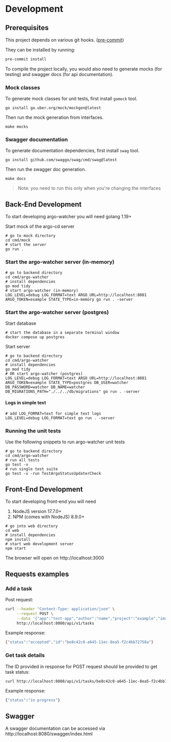 # Development

## Prerequisites

This project depends on various git hooks. ([pre-commit](https://pre-commit.com))

They can be installed by running:

```bash
pre-commit install
```

To compile the project locally, you would also need to generate mocks (for testing) and swagger docs (for api documentation).

### Mock classes

To generate mock classes for unit tests, first install `gomock` tool.

```shell
go install go.uber.org/mock/mockgen@latest
```

Then run the mock generation from interfaces.

```shell
make mocks
```

### Swagger documentation

To generate documentation dependencies, first install `swag` tool.

```shell
go install github.com/swaggo/swag/cmd/swag@latest
```

Then run the swagger doc generation.

```shell
make docs
```

> Note: you need to run this only when you're changing the interfaces

## Back-End Development

To start developing argo-watcher you will need golang 1.19+

Start mock of the argo-cd server

```shell
# go to mock directory
cd cmd/mock
# start the server
go run .
```

### Start the argo-watcher server (in-memory)

```shell
# go to backend directory
cd cmd/argo-watcher
# install dependencies
go mod tidy
# start argo-watcher (in-memory)
LOG_LEVEL=debug LOG_FORMAT=text ARGO_URL=http://localhost:8081 ARGO_TOKEN=example STATE_TYPE=in-memory go run . -server
```


### Start the argo-watcher server (postgres)

Start database
```shell
# start the database in a separate terminal window
docker compose up postgres 
```

Start server
```shell
# go to backend directory
cd cmd/argo-watcher
# install dependencies
go mod tidy
# OR start argo-watcher (postgres)
LOG_LEVEL=debug LOG_FORMAT=text ARGO_URL=http://localhost:8081 ARGO_TOKEN=example STATE_TYPE=postgres DB_USER=watcher DB_PASSWORD=watcher DB_NAME=watcher DB_MIGRATIONS_PATH="./../../db/migrations" go run . -server
```

#### Logs in simple text

```shell
# add LOG_FORMAT=text for simple text logs
LOG_LEVEL=debug LOG_FORMAT=text go run . -server
```

### Running the unit tests

Use the following snippets to run argo-watcher unit tests

```shell
# go to backend directory
cd cmd/argo-watcher
# run all tests
go test -v
# run single test suite
go test -v -run TestArgoStatusUpdaterCheck
```

## Front-End Development

To start developing front-end you will need

1. NodeJS version 17.7.0+
2. NPM (comes with NodeJS) 8.9.0+

```shell
# go into web directory
cd web
# install dependencies
npm install
# start web development server
npm start
```

The browser will open on http://localhost:3000

## Requests examples

### Add a task

Post request:

```bash
curl --header "Content-Type: application/json" \
     --request POST \
     --data '{"app":"test-app","author":"name","project":"example","images":[{"image":"example", "tag":"v1.8.0"}]}' \
     http://localhost:8080/api/v1/tasks
```

Example response:

```bash
{"status":"accepted","id":"be8c42c0-a645-11ec-8ea5-f2c4bb72758a"}
```

### Get task details

The ID provided in response for POST request should be provided to get task status:

```bash
curl http://localhost:8080/api/v1/tasks/be8c42c0-a645-11ec-8ea5-f2c4bb72758a
```

Example response:

```bash
{"status":"in progress"}
```

## Swagger

A swagger documentation can be accessed via http://localhost:8080/swagger/index.html
